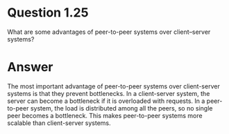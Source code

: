 # Question 1.25 #

What are some advantages of peer-to-peer systems over client–server
systems?

# Answer #

The most important advantage of peer-to-peer systems over client-server systems is that they prevent bottlenecks. In a client-server system, the server can become a bottleneck if it is overloaded with requests. In a peer-to-peer system, the load is distributed among all the peers, so no single peer becomes a bottleneck. This makes peer-to-peer systems more scalable than client-server systems.

